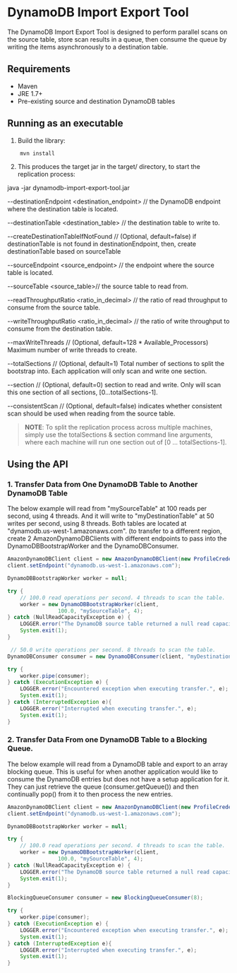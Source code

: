 # DynamoDB Import Export Tool
The DynamoDB Import Export Tool is designed to perform parallel scans on the source table, store scan results in a queue, then consume the queue by writing the items asynchronously to a destination table.

## Requirements ##
* Maven
* JRE 1.7+
* Pre-existing source and destination DynamoDB tables

## Running as an executable

1. Build the library:

```
    mvn install
```

2. This produces the target jar in the target/ directory, to start the replication process:

java -jar dynamodb-import-export-tool.jar

--destinationEndpoint <destination_endpoint> // the DynamoDB endpoint where the destination table is located.

--destinationTable <destination_table> // the destination table to write to.

--createDestinationTableIfNotFound <boolean> // (Optional, default=false) if destinationTable is not found in destinationEndpoint, then, create destinationTable based on sourceTable

--sourceEndpoint <source_endpoint> // the endpoint where the source table is located.

--sourceTable <source_table>// the source table to read from.

--readThroughputRatio <ratio_in_decimal> // the ratio of read throughput to consume from the source table.

--writeThroughputRatio <ratio_in_decimal> // the ratio of write throughput to consume from the destination table.

--maxWriteThreads <numWriteThreads> // (Optional, default=128 * Available_Processors) Maximum number of write threads to create.

--totalSections <numSections> // (Optional, default=1) Total number of sections to split the bootstrap into. Each application will only scan and write one section.

--section <sectionSequence> // (Optional, default=0) section to read and write. Only will scan this one section of all sections, [0...totalSections-1].

--consistentScan <boolean> // (Optional, default=false) indicates whether consistent scan should be used when reading from the source table.

> **NOTE**: To split the replication process across multiple machines, simply use the totalSections & section command line arguments, where each machine will run one section out of [0 ... totalSections-1].

## Using the API

### 1. Transfer Data from One DynamoDB Table to Another DynamoDB Table

The below example will read from "mySourceTable" at 100 reads per second, using 4 threads. And it will write to "myDestinationTable" at 50 writes per second, using 8 threads.
Both tables are located at "dynamodb.us-west-1.amazonaws.com". (to transfer to a different region, create 2 AmazonDynamoDBClients
with different endpoints to pass into the DynamoDBBootstrapWorker and the DynamoDBConsumer.

```java
AmazonDynamoDBClient client = new AmazonDynamoDBClient(new ProfileCredentialsProvider());
client.setEndpoint("dynamodb.us-west-1.amazonaws.com");

DynamoDBBootstrapWorker worker = null;

try {
    // 100.0 read operations per second. 4 threads to scan the table.
    worker = new DynamoDBBootstrapWorker(client,
                100.0, "mySourceTable", 4);
} catch (NullReadCapacityException e) {
    LOGGER.error("The DynamoDB source table returned a null read capacity.", e);
    System.exit(1);
}

 // 50.0 write operations per second. 8 threads to scan the table.
DynamoDBConsumer consumer = new DynamoDBConsumer(client, "myDestinationTable", 50.0, Executors.newFixedThreadPool(8));

try {
    worker.pipe(consumer);
} catch (ExecutionException e) {
    LOGGER.error("Encountered exception when executing transfer.", e);
    System.exit(1);
} catch (InterruptedException e){
    LOGGER.error("Interrupted when executing transfer.", e);
    System.exit(1);
}
```


### 2. Transfer Data From one DynamoDB Table to a Blocking Queue.

The below example will read from a DynamoDB table and export to an array blocking queue. This is useful for when another application would like to consume
the DynamoDB entries but does not have a setup application for it. They can just retrieve the queue (consumer.getQueue()) and then continually pop() from it
to then process the new entries.

```java
AmazonDynamoDBClient client = new AmazonDynamoDBClient(new ProfileCredentialsProvider());
client.setEndpoint("dynamodb.us-west-1.amazonaws.com");

DynamoDBBootstrapWorker worker = null;

try {
    // 100.0 read operations per second. 4 threads to scan the table.
    worker = new DynamoDBBootstrapWorker(client,
                100.0, "mySourceTable", 4);
} catch (NullReadCapacityException e) {
    LOGGER.error("The DynamoDB source table returned a null read capacity.", e);
    System.exit(1);
}

BlockingQueueConsumer consumer = new BlockingQueueConsumer(8);

try {
    worker.pipe(consumer);
} catch (ExecutionException e) {
    LOGGER.error("Encountered exception when executing transfer.", e);
    System.exit(1);
} catch (InterruptedException e){
    LOGGER.error("Interrupted when executing transfer.", e);
    System.exit(1);
}
```

